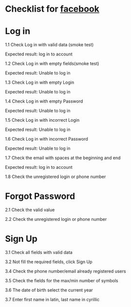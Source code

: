 # Checklist for  [facebook](https://www.facebook.com/)
# Log in 
1.1 Check Log in with valid data (smoke test)

Expected result: log in to  account

1.2 Check Log in with empty fields(smoke test)

Expected result: Unable to log in

1.3 Check Log in with empty Login

Expected result: Unable to log in

1.4 Check Log in with empty Password

Expected result: Unable to log in

1.5 Check Log in with incorrect Login

Expected result: Unable to log in

1.6 Check Log in with incorrect Password

Expected result: Unable to log in

1.7 Сheck the email with spaces at the beginning and end

Expected result: log in to  account



1.8 Сheck the unregistered login or phone number
# Forgot Password
2.1 Сheck the valid value

2.2 Сheck the unregistered login or phone number

# Sign Up
3.1 Check all fields with valid data

3.2 Not fill  the required fields, click Sign Up

3.4 Check the phone number/email already registered users

3.5 Check the fields for the max/min number of symbols

3.6  The date of birth  select the current year

3.7 Enter first name in latin, last name in cyrillic




